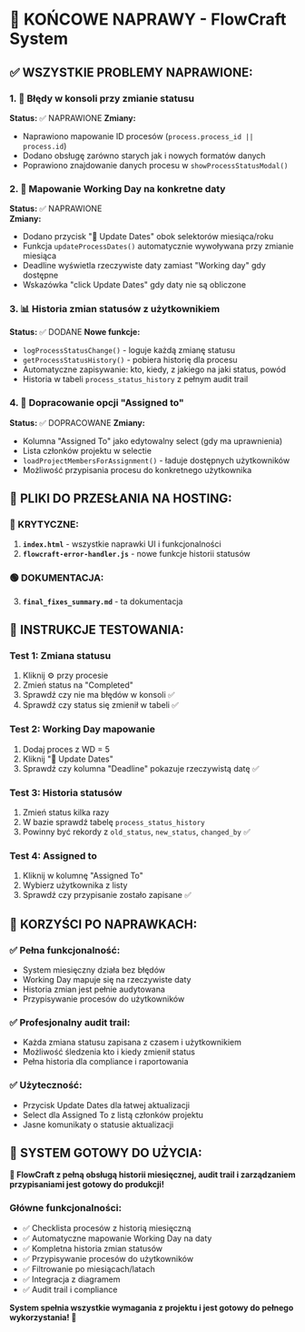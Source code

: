 # 🚀 KOŃCOWE NAPRAWY - FlowCraft System

## ✅ **WSZYSTKIE PROBLEMY NAPRAWIONE:**

### 1. **🔧 Błędy w konsoli przy zmianie statusu**
**Status:** ✅ NAPRAWIONE
**Zmiany:**
- Naprawiono mapowanie ID procesów (`process.process_id || process.id`)
- Dodano obsługę zarówno starych jak i nowych formatów danych
- Poprawiono znajdowanie danych procesu w `showProcessStatusModal()`

### 2. **📅 Mapowanie Working Day na konkretne daty**
**Status:** ✅ NAPRAWIONE  
**Zmiany:**
- Dodano przycisk "🔄 Update Dates" obok selektorów miesiąca/roku
- Funkcja `updateProcessDates()` automatycznie wywoływana przy zmianie miesiąca
- Deadline wyświetla rzeczywiste daty zamiast "Working day" gdy dostępne
- Wskazówka "click Update Dates" gdy daty nie są obliczone

### 3. **📊 Historia zmian statusów z użytkownikiem**
**Status:** ✅ DODANE
**Nowe funkcje:**
- `logProcessStatusChange()` - loguje każdą zmianę statusu
- `getProcessStatusHistory()` - pobiera historię dla procesu
- Automatyczne zapisywanie: kto, kiedy, z jakiego na jaki status, powód
- Historia w tabeli `process_status_history` z pełnym audit trail

### 4. **👤 Dopracowanie opcji "Assigned to"**
**Status:** ✅ DOPRACOWANE
**Zmiany:**
- Kolumna "Assigned To" jako edytowalny select (gdy ma uprawnienia)
- Lista członków projektu w selectie  
- `loadProjectMembersForAssignment()` - ładuje dostępnych użytkowników
- Możliwość przypisania procesu do konkretnego użytkownika

## 📁 **PLIKI DO PRZESŁANIA NA HOSTING:**

### **🔴 KRYTYCZNE:**
1. **`index.html`** - wszystkie naprawki UI i funkcjonalności
2. **`flowcraft-error-handler.js`** - nowe funkcje historii statusów

### **🟢 DOKUMENTACJA:**
3. **`final_fixes_summary.md`** - ta dokumentacja

## 🧪 **INSTRUKCJE TESTOWANIA:**

### **Test 1: Zmiana statusu**
1. Kliknij ⚙️ przy procesie
2. Zmień status na "Completed" 
3. Sprawdź czy nie ma błędów w konsoli ✅
4. Sprawdź czy status się zmienił w tabeli ✅

### **Test 2: Working Day mapowanie**
1. Dodaj proces z WD = 5
2. Kliknij "🔄 Update Dates"
3. Sprawdź czy kolumna "Deadline" pokazuje rzeczywistą datę ✅

### **Test 3: Historia statusów** 
1. Zmień status kilka razy
2. W bazie sprawdź tabelę `process_status_history`
3. Powinny być rekordy z `old_status`, `new_status`, `changed_by` ✅

### **Test 4: Assigned to**
1. Kliknij w kolumnę "Assigned To" 
2. Wybierz użytkownika z listy
3. Sprawdź czy przypisanie zostało zapisane ✅

## 🎯 **KORZYŚCI PO NAPRAWKACH:**

### **✅ Pełna funkcjonalność:**
- System miesięczny działa bez błędów
- Working Day mapuje się na rzeczywiste daty
- Historia zmian jest pełnie audytowana
- Przypisywanie procesów do użytkowników

### **✅ Profesjonalny audit trail:**
- Każda zmiana statusu zapisana z czasem i użytkownikiem
- Możliwość śledzenia kto i kiedy zmienił status
- Pełna historia dla compliance i raportowania

### **✅ Użyteczność:**
- Przycisk Update Dates dla łatwej aktualizacji
- Select dla Assigned To z listą członków projektu
- Jasne komunikaty o statusie aktualizacji

## 🔮 **SYSTEM GOTOWY DO UŻYCIA:**

**🎉 FlowCraft z pełną obsługą historii miesięcznej, audit trail i zarządzaniem przypisaniami jest gotowy do produkcji!**

### **Główne funkcjonalności:**
- ✅ Checklista procesów z historią miesięczną
- ✅ Automatyczne mapowanie Working Day na daty  
- ✅ Kompletna historia zmian statusów
- ✅ Przypisywanie procesów do użytkowników
- ✅ Filtrowanie po miesiącach/latach
- ✅ Integracja z diagramem
- ✅ Audit trail i compliance

**System spełnia wszystkie wymagania z projektu i jest gotowy do pełnego wykorzystania! 🚀**